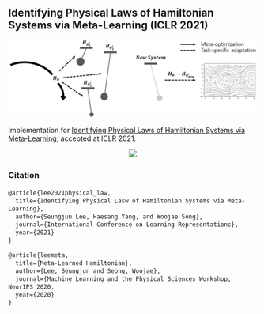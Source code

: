 ## Identifying Physical Laws of Hamiltonian Systems via Meta-Learning (ICLR 2021)

<img src="/results/hamaml.png">

Implementation for [Identifying Physical Laws of Hamiltonian Systems via Meta-Learning](https://arxiv.org/abs/2102.11544), accepted at ICLR 2021. 

<p align="center">
<img src="https://github.com/7tl7qns7ch/Identifying-Physical-Law/assets/39257402/54f7f80b-8cc9-49ef-9c17-2ca0aeeef646">
</p>

### Citation
```
@article{lee2021physical_law,
  title={Identifying Physical Lasw of Hamiltonian Systems via Meta-Learning},
  author={Seungjun Lee, Haesang Yang, and Woojae Song},
  journal={International Conference on Learning Representations},
  year={2021}
}
```

```
@article{leemeta,
  title={Meta-Learned Hamiltonian},
  author={Lee, Seungjun and Seong, Woojae},
  journal={Machine Learning and the Physical Sciences Workshop, NeurIPS 2020,
  year={2020}
}
```

